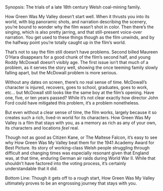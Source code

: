 Synopsis: The trials of a late 18th century Welsh coal-mining family.

How Green Was My Valley doesn’t start well.  When it thrusts you into its world, with big panoramic shots, and narration describing the scenery, you’re bound to wonder why the film wasn’t shot in color.  Then there’s the singing, which is also pretty jarring, and that still-present voice-over narration.  You get used to these things though as the film unwinds, and by the halfway point you’re totally caught up in the film’s world. 

That’s not to say the film still doesn’t have problems.  Second billed Maureen O’Hara disappears for a good chunk of the film’s second half, and young Roddy McDowall doesn’t visibly age.  The first issue isn’t that much of a problem, as it serves the story well, showing the once teeming family slowly falling apart, but the McDowall problem is more serious. 

Without any dates on screen, there’s no real sense of time.  McDowall’s character is injured, recovers, goes to school, graduates, goes to work, etc...  but McDowall still looks like the same boy at the film’s opening.  Have one, five, or ten years passed?  While it’s not clear exactly how director John Ford could have mitigated this problem, it’s a problem nonetheless.

But even without a clear sense of time, the film works, largely because it so creates such a rich, lived-in world for its characters.  How Green Was My Valley is a film that stays with you, as a memory as rich as any of your own, its characters and locations <em>feel</em> real.

Though not as good as Citizen Kane, or The Maltese Falcon, it’s easy to see why How Green Was My Valley beat them for the 1941 Academy Award for Best Picture.  Its story of working-class Welsh people struggling through difficult and changing times was especially resonant given that England was, at that time, enduring German air raids during World War II.  While that shouldn’t have factored into the voting process, it’s certainly understandable that it did.

Bottom Line: Though it gets off to a rough start, How Green Was My Valley ultimately proves to be an engrossing journey that stays with you.

